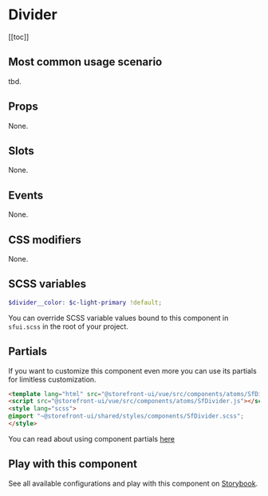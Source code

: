 # Divider

<!-- No Component description -->


[[toc]]


## Most common usage scenario

tbd.


## Props

None.


## Slots

None.


## Events

None.


## CSS modifiers

None.


## SCSS variables

```scss
$divider__color: $c-light-primary !default;
```

You can override SCSS variable values bound to this component in `sfui.scss` in the root of your project.


## Partials

If you want to customize this component even more you can use its partials for limitless customization.

```html
<template lang="html" src="@storefront-ui/vue/src/components/atoms/SfDivider.html"></template>
<script src="@storefront-ui/vue/src/components/atoms/SfDivider.js"></script>
<style lang="scss">
@import "~@storefront-ui/shared/styles/components/SfDivider.scss";
</style>
```

You can read about using component partials [here](docs.storefrontui.io/customization)


## Play with this component

See all available configurations and play with this component on <a href="https://storybook.storefrontui.io/?path=/story/">Storybook</a>.
